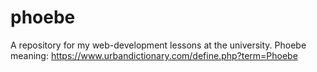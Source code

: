# phoebe
A repository for my web-development lessons at the university. Phoebe meaning: https://www.urbandictionary.com/define.php?term=Phoebe
